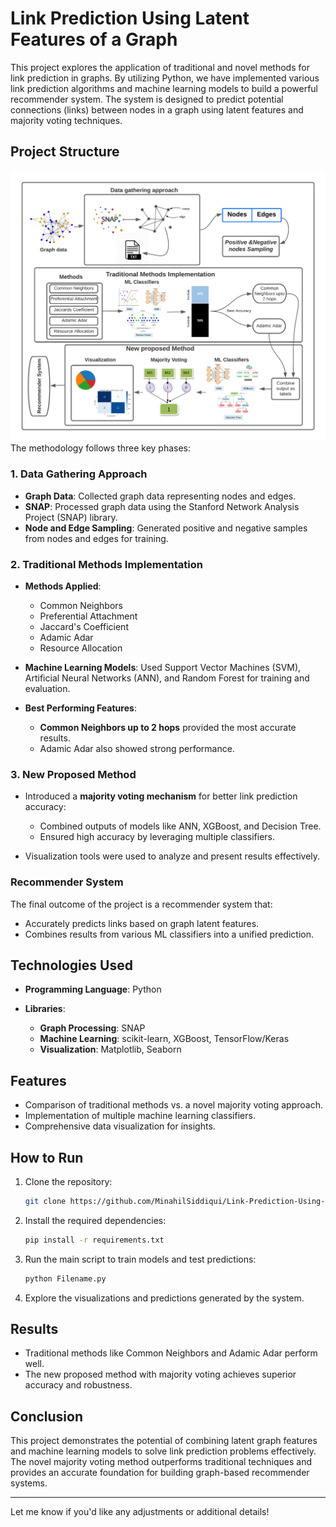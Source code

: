 # Link Prediction Using Latent Features of a Graph

This project explores the application of traditional and novel methods for link prediction in graphs. By utilizing Python, we have implemented various link prediction algorithms and machine learning models to build a powerful recommender system. The system is designed to predict potential connections (links) between nodes in a graph using latent features and majority voting techniques.

## **Project Structure**
![Methodology Diagram](Methodology.png)
The methodology follows three key phases:

### **1. Data Gathering Approach**

* **Graph Data**: Collected graph data representing nodes and edges.
* **SNAP**: Processed graph data using the Stanford Network Analysis Project (SNAP) library.
* **Node and Edge Sampling**: Generated positive and negative samples from nodes and edges for training.

### **2. Traditional Methods Implementation**

* **Methods Applied**:

  * Common Neighbors
  * Preferential Attachment
  * Jaccard's Coefficient
  * Adamic Adar
  * Resource Allocation
* **Machine Learning Models**: Used Support Vector Machines (SVM), Artificial Neural Networks (ANN), and Random Forest for training and evaluation.
* **Best Performing Features**:

  * **Common Neighbors up to 2 hops** provided the most accurate results.
  * Adamic Adar also showed strong performance.

### **3. New Proposed Method**

* Introduced a **majority voting mechanism** for better link prediction accuracy:

  * Combined outputs of models like ANN, XGBoost, and Decision Tree.
  * Ensured high accuracy by leveraging multiple classifiers.
* Visualization tools were used to analyze and present results effectively.

### **Recommender System**

The final outcome of the project is a recommender system that:

* Accurately predicts links based on graph latent features.
* Combines results from various ML classifiers into a unified prediction.

## **Technologies Used**

* **Programming Language**: Python
* **Libraries**:

  * **Graph Processing**: SNAP
  * **Machine Learning**: scikit-learn, XGBoost, TensorFlow/Keras
  * **Visualization**: Matplotlib, Seaborn

## **Features**

* Comparison of traditional methods vs. a novel majority voting approach.
* Implementation of multiple machine learning classifiers.
* Comprehensive data visualization for insights.

## **How to Run**

1. Clone the repository:

   ```bash
   git clone https://github.com/MinahilSiddiqui/Link-Prediction-Using-Latent-Features-Of-a-Graph
   ```
2. Install the required dependencies:

   ```bash
   pip install -r requirements.txt
   ```
3. Run the main script to train models and test predictions:

   ```bash
   python Filename.py
   ```
4. Explore the visualizations and predictions generated by the system.

## **Results**

* Traditional methods like Common Neighbors and Adamic Adar perform well.
* The new proposed method with majority voting achieves superior accuracy and robustness.

## **Conclusion**

This project demonstrates the potential of combining latent graph features and machine learning models to solve link prediction problems effectively. The novel majority voting method outperforms traditional techniques and provides an accurate foundation for building graph-based recommender systems.

---

Let me know if you'd like any adjustments or additional details!
